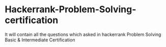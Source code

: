# Hackerrank-Problem-Solving-certification
It will contain all the questions which asked in hackerrank Problem Solving Basic &amp; Intermediate Certification 
